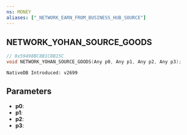 ```yaml
---
ns: MONEY 
aliases: ["_NETWORK_EARN_FROM_BUSINESS_HUB_SOURCE"] 
---
```


## NETWORK_YOHAN_SOURCE_GOODS

```c
// 0x59498BC8B1C8B15C 
void NETWORK_YOHAN_SOURCE_GOODS(Any p0, Any p1, Any p2, Any p3);
```

```
NativeDB Introduced: v2699
```

## Parameters
* **p0**:
* **p1**:
* **p2**:
* **p3**:
